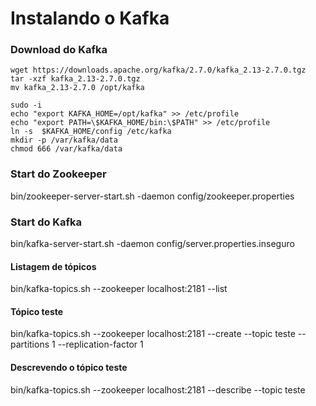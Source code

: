 # Instalando o Kafka

### Download do Kafka
```
wget https://downloads.apache.org/kafka/2.7.0/kafka_2.13-2.7.0.tgz
tar -xzf kafka_2.13-2.7.0.tgz
mv kafka_2.13-2.7.0 /opt/kafka

sudo -i
echo "export KAFKA_HOME=/opt/kafka" >> /etc/profile
echo "export PATH=\$KAFKA_HOME/bin:\$PATH" >> /etc/profile
ln -s  $KAFKA_HOME/config /etc/kafka
mkdir -p /var/kafka/data
chmod 666 /var/kafka/data
```
### Start do Zookeeper
bin/zookeeper-server-start.sh -daemon config/zookeeper.properties

### Start do Kafka
bin/kafka-server-start.sh -daemon config/server.properties.inseguro

#### Listagem de tópicos
bin/kafka-topics.sh --zookeeper localhost:2181 --list

#### Tópico teste
bin/kafka-topics.sh --zookeeper localhost:2181 --create --topic teste --partitions 1  --replication-factor 1

#### Descrevendo o tópico teste
bin/kafka-topics.sh --zookeeper localhost:2181 --describe --topic teste

